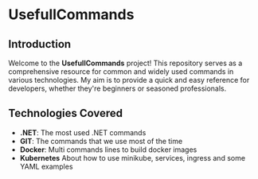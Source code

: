 # UsefullCommands

## Introduction

Welcome to the **UsefullCommands** project! This repository serves as a comprehensive resource for common and widely used commands in various technologies. My aim is to provide a quick and easy reference for developers, whether they're beginners or seasoned professionals.

## Technologies Covered

- **.NET**: The most used .NET commands
- **GIT**: The commands that we use most of the time
- **Docker**: Multi commands lines to build docker images
- **Kubernetes** About how to use minikube, services, ingress and some YAML examples
